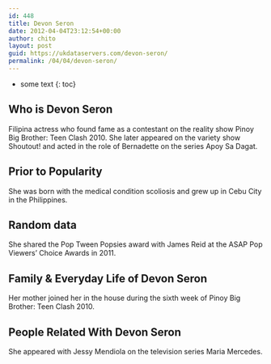 ```yaml
---
id: 448
title: Devon Seron
date: 2012-04-04T23:12:54+00:00
author: chito
layout: post
guid: https://ukdataservers.com/devon-seron/
permalink: /04/04/devon-seron/
---
```


* some text
{: toc}


## Who is  Devon Seron
                  
                  
                  
Filipina actress who found fame as a contestant on the reality show Pinoy Big Brother: Teen Clash 2010. She later appeared on the variety show Shoutout! and acted in the role of Bernadette on the series Apoy Sa Dagat.
                  
                
                
                
## Prior to Popularity 
                  
                  
                  
She was born with the medical condition scoliosis and grew up in Cebu City in the Philippines.
                  
                
                
                
## Random data 
                  
                  
                  
She shared the Pop Tween Popsies award with James Reid at the ASAP Pop Viewers&#8217; Choice Awards in 2011.
                  
                
                
                
## Family & Everyday Life of Devon Seron
                  
                  
                  
Her mother joined her in the house during the sixth week of Pinoy Big Brother: Teen Clash 2010.
                  
                
                
                
## People Related With  Devon Seron
                  
                  
                  
She appeared with Jessy Mendiola on the television series Maria Mercedes.
                  
                
              
            
          
          
          
    
    
  
